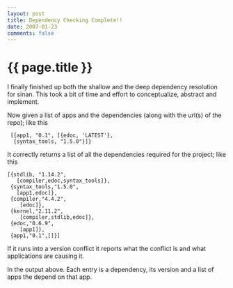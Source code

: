```yaml
---
layout: post
title: Dependency Checking Complete!!
date: 2007-01-23
comments: false
---
```


{{ page.title }}
================

I finally finished up both the shallow and the deep dependency
resolution for sinan. This took a bit of time and effort to
conceptualize, abstract and implement.

Now given a list of apps and the dependencies (along with the url(s)
of the repo); like this

     [{app1, "0.1", [{edoc, 'LATEST'},
      {syntax_tools, "1.5.0"}]}

It correctly returns a list of all the dependencies required for the
project; like this


    [{stdlib, "1.14.2",
       [compiler,edoc,syntax_tools]},
     {syntax_tools,"1.5.0",
       [app1,edoc]},
     {compiler,"4.4.2",
        [edoc]},
     {kernel,"2.11.2",
        [compiler,stdlib,edoc]},
     {edoc,"0.6.9",
        [app1]},
     {app1,"0.1",[]}]

If it runs into a version conflict it reports what the conflict is and
what applications are causing it.

In the output above. Each entry is a dependency, its version and a
list of apps the depend on that app.
